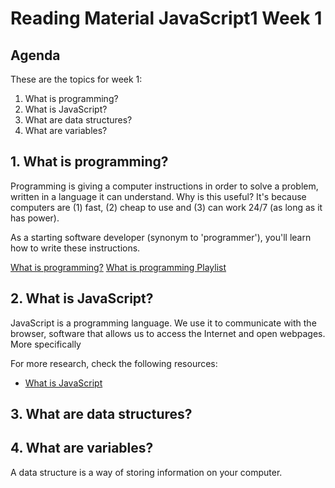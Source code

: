 # Reading Material JavaScript1 Week 1

## Agenda

These are the topics for week 1:

1. What is programming?
2. What is JavaScript?
3. What are data structures?
4. What are variables?

## 1. What is programming?

Programming is giving a computer instructions in order to solve a problem, written in a language it can understand. Why is this useful? It's because computers are (1) fast, (2) cheap to use and (3) can work 24/7 (as long as it has power).

As a starting software developer (synonym to 'programmer'), you'll learn how to write these instructions.

[What is programming?](https://www.youtube.com/watch?v=3tWMQ3ZMjbg)
[What is programming Playlist](https://www.youtube.com/playlist?list=PLRqwX-V7Uu6ZYJC7L-r6rX6utt6wwJCyi)

## 2. What is JavaScript?

JavaScript is a programming language. We use it to communicate with the browser, software that allows us to access the Internet and open webpages. More specifically

For more research, check the following resources:

- [What is JavaScript](https://www.youtube.com/watch?v=nItSSTwBvSU)

## 3. What are data structures?

## 4. What are variables?

A data structure is a way of storing information on your computer.
